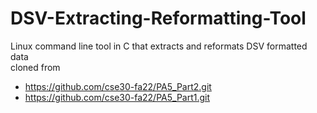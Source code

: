 # DSV-Extracting-Reformatting-Tool
Linux command line tool in C that extracts and reformats DSV formatted data  
cloned from
- https://github.com/cse30-fa22/PA5_Part2.git
- https://github.com/cse30-fa22/PA5_Part1.git
